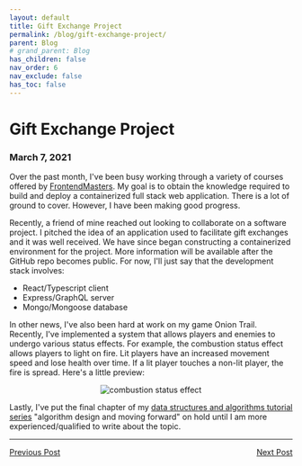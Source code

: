 ```yaml
---
layout: default
title: Gift Exchange Project
permalink: /blog/gift-exchange-project/
parent: Blog
# grand_parent: Blog
has_children: false
nav_order: 6
nav_exclude: false
has_toc: false
---
```


# Gift Exchange Project

### March 7, 2021

Over the past month, I've been busy working through a variety of courses offered by [FrontendMasters](https://frontendmasters.com/). My goal is to obtain the knowledge required to build and deploy a containerized full stack web application. There is a lot of ground to cover. However, I have been making good progress.

Recently, a friend of mine reached out looking to collaborate on a software project. I pitched the idea of an application used to facilitate gift exchanges and it was well received. We have since began constructing a containerized environment for the project. More information will be available after the GitHub repo becomes public. For now, I'll just say that the development stack involves:

- React/Typescript client
- Express/GraphQL server
- Mongo/Mongoose database

In other news, I've also been hard at work on my game Onion Trail. Recently, I've implemented a system that allows players and enemies to undergo various status effects. For example, the combustion status effect allows players to light on fire. Lit players have an increased movement speed and lose health over time. If a lit player touches a non-lit player, the fire is spread. Here's a little preview:

<p align="center">
    <img src="/assets/images/onion-trail/entity-system/combustion.gif" alt="combustion status effect"/>
</p>

Lastly, I've put the final chapter of my [data structures and algorithms tutorial series](/tutorials-cheat-sheets/data-structures-and-algorithms/) "algorithm design and moving forward" on hold until I am more experienced/qualified to write about the topic.

<hr>
<span style="text-align: left"><a href="/blog/elite-gardening-squad-pivot">Previous Post</a></span>
<span style="float: right"><a href="/blog/task-app-deployment">Next Post</a></span>
